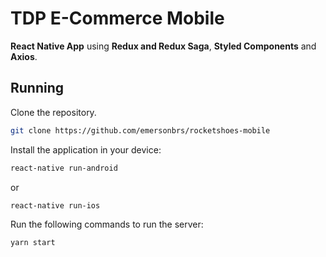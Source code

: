 # TDP E-Commerce Mobile

**React Native App** using **Redux and Redux Saga**, **Styled Components** and **Axios**.


## Running

Clone the repository.

```bash
git clone https://github.com/emersonbrs/rocketshoes-mobile
```

Install the application in your device:

```bash
react-native run-android
```

or

```bash
react-native run-ios
```

Run the following commands to run the server:

```bash
yarn start
```

